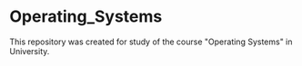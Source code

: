 # Operating_Systems
This repository was created for study of the course "Operating Systems" in University.
